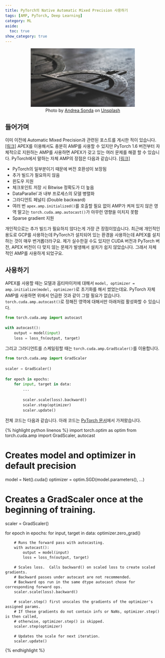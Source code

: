 ```yaml
---
title: PyTorch의 Native Automatic Mixed Precision 사용하기
tags: [AMP, PyTorch, Deep Learning]
category: ML
aside:
  toc: true
show_category: true
---
```



<!--more-->

<center>
  <figure>
    <img src="/assets/images/2022-03-27-how-to-use-native-amp-in-pytorch/andrea-sonda-nw2H5tAhR4I-unsplash.jpg" style="zoom:33%;" />
    <figcaption style="text-align: center;">Photo by <a href="https://unsplash.com/@andreasonda">Andrea Sonda</a> on <a href="https://unsplash.com">Unsplash</a></figcaption>
  </figure>
</center>

## 들어가며

이미 이전에 Automatic Mixed Precision과 관련된 포스트를 게시한 적이 있습니다. 
[[링크]](https://otzslayer.github.io/ml/2022/01/31/automatic-mixed-precision.html)
APEX를 이용해서도 충분히 AMP를 사용할 수 있지만 PyTorch 1.6 버전부터 자체적으로 지원하는 AMP를 사용하면 APEX가 갖고 있는 여러 문제를 해결 할 수 있습니다.
PyTorch에서 말하는 자체 AMP의 장점은 다음과 같습니다. [[링크]](https://pytorch.org/blog/accelerating-training-on-nvidia-gpus-with-pytorch-automatic-mixed-precision/)

- PyTorch의 일부분이기 때문에 버전 호환성이 보장됨
- 추가 빌드가 필요하지 않음
- 윈도우 지원
- 체크포인트 저장 시 Bitwise 정확도가 더 높음
- DataParallel`과 내부 프로세스의 모델 병렬화
- 그라디언트 페널티 (Double backward)
- 여러 번 `apex.amp.initialized()`를 호출할 필요 없이 AMP가 켜져 있지 않은 영역 말고는 `torch.cuda.amp.autocast()`가 아무런 영향을 미치지 못함
- Sparse gradient 지원

개인적으로는 추가 빌드가 필요하지 않다는게 가장 큰 장점이었습니다.
최근에 개인적인 용도로 GCP를 사용하는데 PyTorch가 설치되어 있는 환경을 사용하는데 APEX를 설치하는 것이 매우 번거롭더라구요.
제가 실수한걸 수도 있지만 CUDA 버전과 PyTorch 버전, APEX 버전이 다 맞지 않는 문제가 발생해서 설치가 쉽지 않았습니다.
그래서 자체적인 AMP를 사용하게 되었구요.

## 사용하기

APEX를 사용할 때는 모델과 옵티마이저에 대해서 `model, optimizer = amp.initialize(model, optimizer)`로 초기화를 해서 썼었는데요.
PyTorch 자체 AMP를 사용하면 위에서 언급한 것과 같이 그럴 필요가 없습니다.
`torch.cuda.amp.autocast()`로 정해진 영역에 대해서만 아래처럼 활성화할 수 있습니다.

```python
from torch.cuda.amp import autocast

with autocast():
    output = model(input)
    loss = loss_fn(output, target)
```

그리고 그라디언트를 스케일링할 때는 `torch.cuda.amp.GradScaler()`를 이용합니다.

```python
from torch.cuda.amp import GradScaler

scaler = GradScaler()

for epoch in epochs:
    for input, target in data:
        ...

        scaler.scale(loss).backward()
        scaler.step(optimizer)
        scaler.update()
```

전체 코드는 다음과 같습니다. 아래 코드는 [PyTorch 문서](https://pytorch.org/docs/stable/notes/amp_examples.html)에서 가져왔습니다.

{% highlight python linenos %}
import torch.optim as optim
from torch.cuda.amp import GradScaler, autocast

# Creates model and optimizer in default precision
model = Net().cuda()
optimizer = optim.SGD(model.parameters(), ...)

# Creates a GradScaler once at the beginning of training.
scaler = GradScaler()

for epoch in epochs:
    for input, target in data:
        optimizer.zero_grad()

        # Runs the forward pass with autocasting.
        with autocast():
            output = model(input)
            loss = loss_fn(output, target)

        # Scales loss.  Calls backward() on scaled loss to create scaled gradients.
        # Backward passes under autocast are not recommended.
        # Backward ops run in the same dtype autocast chose for corresponding forward ops.
        scaler.scale(loss).backward()

        # scaler.step() first unscales the gradients of the optimizer's assigned params.
        # If these gradients do not contain infs or NaNs, optimizer.step() is then called,
        # otherwise, optimizer.step() is skipped.
        scaler.step(optimizer)

        # Updates the scale for next iteration.
        scaler.update()
{% endhighlight %}